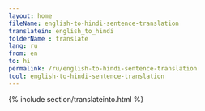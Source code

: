 ```yaml
---
layout: home
fileName: english-to-hindi-sentence-translation
translatein: english_to_hindi
folderName : translate
lang: ru
from: en
to: hi
permalink: /ru/english-to-hindi-sentence-translation
tool: english-to-hindi-sentence-translation
---
```

{% include section/translateinto.html %}